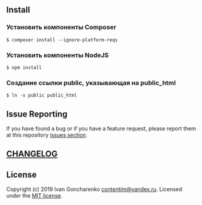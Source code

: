 ## Install

### Установить компоненты Composer
```
$ composer install --ignore-platform-reqs
```

### Установить компоненты NodeJS
```
$ npm install
```

### Создание ссылки public, указывающая на public_html
```
$ ln -s public public_html
```


## Issue Reporting
If you have found a bug or if you have a feature request, please report them at this repository [issues section](https://github.com/Contentim/poiskovik_app_laravel/issues). 

## [CHANGELOG](https://github.com/Contentim/poiskovik_app_laravel/blob/master/CHANGELOG.md)

## License

Copyright (c) 2019 Ivan Goncharenko contentim@yandex.ru. Licensed under the [MIT license](https://opensource.org/licenses/MIT).
